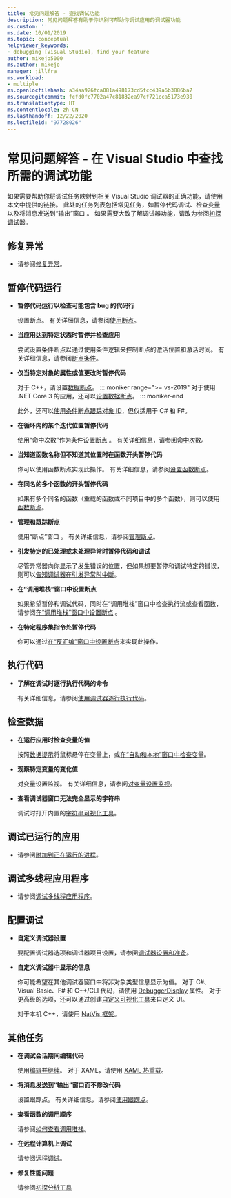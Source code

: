 ```yaml
---
title: 常见问题解答 - 查找调试功能
description: 常见问题解答有助于你识别可帮助你调试应用的调试器功能
ms.custom: ''
ms.date: 10/01/2019
ms.topic: conceptual
helpviewer_keywords:
- debugging [Visual Studio], find your feature
author: mikejo5000
ms.author: mikejo
manager: jillfra
ms.workload:
- multiple
ms.openlocfilehash: a34aa926fca081a498173cd5fcc439a6b3886ba7
ms.sourcegitcommit: fcfd0fc7702a47c81832ea97cf721cca5173e930
ms.translationtype: HT
ms.contentlocale: zh-CN
ms.lasthandoff: 12/22/2020
ms.locfileid: "97728026"
---
```

# <a name="faq---find-the-debugging-feature-you-need-in-visual-studio"></a>常见问题解答 - 在 Visual Studio 中查找所需的调试功能

如果需要帮助你将调试任务映射到相关 Visual Studio 调试器的正确功能，请使用本文中提供的链接。 此处的任务列表包括常见任务，如暂停代码调试、检查变量以及将消息发送到“输出”窗口  。 如果需要大致了解调试器功能，请改为参阅[初探调试器](debugger-feature-tour.md)。

## <a name="fix-an-exception"></a>修复异常

- 请参阅[修复异常](write-better-code-with-visual-studio.md#fix-an-exception)。

## <a name="pause-running-code"></a>暂停代码运行

- **暂停代码运行以检查可能包含 bug 的代码行**

  设置断点。 有关详细信息，请参阅[使用断点](using-breakpoints.md)。

- **当应用达到特定状态时暂停并检查应用**

  尝试设置条件断点以通过使用条件逻辑来控制断点的激活位置和激活时间。 有关详细信息，请参阅[断点条件](using-breakpoints.md#breakpoint-conditions)。

- **仅当特定对象的属性或值更改时暂停代码**

  对于 C++，请设置[数据断点](using-breakpoints.md#BKMK_set_a_data_breakpoint_native_cplusplus)。 
  ::: moniker range=">= vs-2019"
  对于使用 .NET Core 3 的应用，还可以[设置数据断点](using-breakpoints.md#BKMK_set_a_data_breakpoint_managed)。
  ::: moniker-end

  此外，还可以[使用条件断点跟踪对象 ID](using-breakpoints.md#using-object-ids-in-breakpoint-conditions-c-and-f)，但仅适用于 C# 和 F#。

- **在循环内的某个迭代位置暂停代码**

  使用“命中次数”作为条件设置断点  。 有关详细信息，请参阅[命中次数](using-breakpoints.md#set-a-hit-count-condition)。

- **当知道函数名称但不知道其位置时在函数开头暂停代码**

  你可以使用函数断点实现此操作。 有关详细信息，请参阅[设置函数断点](using-breakpoints.md#BKMK_Set_a_breakpoint_in_a_source_file)。

- **在同名的多个函数的开头暂停代码**

  如果有多个同名的函数（重载的函数或不同项目中的多个函数），则可以使用[函数断点](using-breakpoints.md#BKMK_Set_a_breakpoint_in_a_source_file)。

- **管理和跟踪断点**

  使用“断点”窗口  。 有关详细信息，请参阅[管理断点](using-breakpoints.md#BKMK_Specify_advanced_properties_of_a_breakpoint_)。

- **引发特定的已处理或未处理异常时暂停代码和调试**

  尽管异常器向你显示了发生错误的位置，但如果想要暂停和调试特定的错误，则可以[告知调试器在引发异常时中断](managing-exceptions-with-the-debugger.md#tell-the-debugger-to-break-when-an-exception-is-thrown)。

- **在“调用堆栈”窗口中设置断点**

  如果希望暂停和调试代码，同时在“调用堆栈”窗口中检查执行流或查看函数，请参阅[在“调用堆栈”窗口中设置断点](using-breakpoints.md#BKMK_Set_a_breakpoint_from_debugger_windows)  。

- **在特定程序集指令处暂停代码**

  你可以通过[在“反汇编”窗口中设置断点](using-breakpoints.md#BKMK_Set_a_breakpoint_from_debugger_windows)来实现此操作。

## <a name="execute-code"></a>执行代码

- **了解在调试时逐行执行代码的命令**

  有关详细信息，请参阅[使用调试器逐行执行代码](navigating-through-code-with-the-debugger.md)。

## <a name="inspect-data"></a>检查数据

- **在运行应用时检查变量的值**

  按照[数据提示](view-data-values-in-data-tips-in-the-code-editor.md)将鼠标悬停在变量上，或[在“自动和本地”窗口中检查变量](autos-and-locals-windows.md)。

- **观察特定变量的变化值**

  对变量设置监视。 有关详细信息，请参阅[对变量设置监视](watch-and-quickwatch-windows.md)。

- **查看调试器窗口无法完全显示的字符串**

  调试时打开内置的[字符串可视化工具](view-strings-visualizer.md)。

## <a name="debug-an-app-that-is-already-running"></a>调试已运行的应用

- 请参阅[附加到正在运行的进程](attach-to-running-processes-with-the-visual-studio-debugger.md)。

## <a name="debug-multithreaded-applications"></a>调试多线程应用程序

- 请参阅[调试多线程应用程序](debug-multithreaded-applications-in-visual-studio.md)。

## <a name="configure-debugging"></a>配置调试

- **自定义调试器设置**

  要配置调试器选项和调试器项目设置，请参阅[调试器设置和准备](debugger-settings-and-preparation.md)。

- **自定义调试器中显示的信息**

  你可能希望在其他调试器窗口中将非对象类型信息显示为值。 对于 C#、Visual Basic、F# 和 C++/CLI 代码，请使用 [DebuggerDisplay](using-the-debuggerdisplay-attribute.md) 属性。 对于更高级的选项，还可以通过创建[自定义可视化工具](create-custom-visualizers-of-data.md)来自定义 UI。

  对于本机 C++，请使用 [NatVis 框架](create-custom-views-of-native-objects.md)。

## <a name="additional-tasks"></a>其他任务

- **在调试会话期间编辑代码**

  使用[编辑并继续](edit-and-continue.md)。 对于 XAML，请使用 [XAML 热重载](../xaml-tools/xaml-hot-reload.md)。

- **将消息发送到“输出”窗口而不修改代码**

  设置跟踪点。 有关详细信息，请参阅[使用跟踪点](using-tracepoints.md)。

- **查看函数的调用顺序**

  请参阅[如何查看调用堆栈](how-to-use-the-call-stack-window.md)。

- **在远程计算机上调试**

  请参阅[远程调试](remote-debugging.md)。

- **修复性能问题**

  请参阅[初探分析工具](../profiling/profiling-feature-tour.md)
